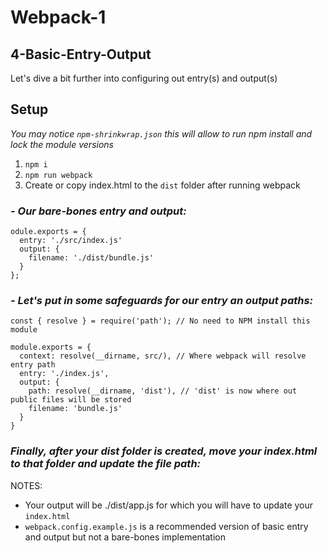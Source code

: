 # Webpack-1

## 4-Basic-Entry-Output
Let's dive a bit further into configuring out entry(s) and output(s)

## Setup
*You may notice `npm-shrinkwrap.json` this will allow to run npm install and lock the module versions*
1. `npm i`
2. `npm run webpack`
3. Create or copy index.html to the `dist` folder after running webpack

### *- Our bare-bones entry and output:*
```
odule.exports = {
  entry: './src/index.js'
  output: {
    filename: './dist/bundle.js'
  }
};
```

### *- Let's put in some safeguards for our entry an output paths:*
```
const { resolve } = require('path'); // No need to NPM install this module

module.exports = {
  context: resolve(__dirname, src/), // Where webpack will resolve entry path
  entry: './index.js',
  output: {
    path: resolve(__dirname, 'dist'), // 'dist' is now where out public files will be stored
    filename: 'bundle.js'
  }
}
```

### *Finally, after your dist folder is created, move your index.html to that folder and update the file path:*

NOTES:
- Your output will be ./dist/app.js for which you will have to update your `index.html`
- `webpack.config.example.js` is a recommended version of basic entry and output but not a bare-bones implementation
